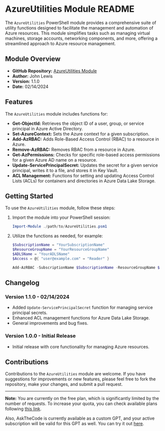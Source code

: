 # AzureUtilities Module README

The `AzureUtilities` PowerShell module provides a comprehensive suite of utility functions designed to facilitate the management and automation of Azure resources. This module simplifies tasks such as managing virtual machines, storage accounts, networking components, and more, offering a streamlined approach to Azure resource management.

## Module Overview

- **GitHub Repository:** [AzureUtilities Module](https://github.com/Johne992/powershell-cmdlets/blob/main/Azure/Modules/AzureUtilities.psm1)
- **Author:** John Lewis
- **Version:** 1.1.0
- **Date:** 02/14/2024

## Features

The `AzureUtilities` module includes functions for:

- **Get-ObjectId:** Retrieves the object ID of a user, group, or service principal in Azure Active Directory.
- **Set-AzureContext:** Sets the Azure context for a given subscription.
- **Add-AzRBAC:** Adds Role-Based Access Control (RBAC) to a resource in Azure.
- **Remove-AzRBAC:** Removes RBAC from a resource in Azure.
- **Get-AzPermissions:** Checks for specific role-based access permissions for a given Azure AD name on a resource.
- **Update-ServicePrincipalSecret:** Updates the secret for a given service principal, writes it to a file, and stores it in Key Vault.
- **ACL Management:** Functions for setting and updating Access Control Lists (ACLs) for containers and directories in Azure Data Lake Storage.

## Getting Started

To use the `AzureUtilities` module, follow these steps:

1. Import the module into your PowerShell session:
   ```powershell
   Import-Module ./path/to/AzureUtilities.psm1
   ```
2. Utilize the functions as needed, for example:
   ```powershell
   $SubscriptionName = "YourSubscriptionName"
   $ResourceGroupName = "YourResourceGroupName"
   $ADLSName = "YourADLSName"
   $Access = @{ "user@example.com" = "Reader" }

   Add-AzRBAC -SubscriptionName $SubscriptionName -ResourceGroupName $ResourceGroupName -ADLSName $ADLSName -Access $Access
   ```

## Changelog

### Version 1.1.0 - 02/14/2024
- Added `Update-ServicePrincipalSecret` function for managing service principal secrets.
- Enhanced ACL management functions for Azure Data Lake Storage.
- General improvements and bug fixes.

### Version 1.0.0 - Initial Release
- Initial release with core functionality for managing Azure resources.

## Contributions

Contributions to the `AzureUtilities` module are welcome. If you have suggestions for improvements or new features, please feel free to fork the repository, make your changes, and submit a pull request.

---

**Note:** You are currently on the free plan, which is significantly limited by the number of requests. To increase your quota, you can check available plans following [this link](https://c7d59216ee8ec59bda5e51ffc17a994d.auth.portal-pluginlab.ai/pricing).

Also, AskTheCode is currently available as a custom GPT, and your active subscription will be valid for this GPT as well. You can try it out [here](https://chat.openai.com/g/g-3s6SJ5V7S-askthecode).
